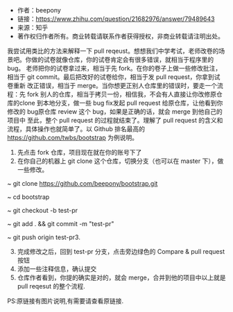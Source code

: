   * 作者：beepony
  * 链接：https://www.zhihu.com/question/21682976/answer/79489643
  * 来源：知乎
  * 著作权归作者所有。商业转载请联系作者获得授权，非商业转载请注明出处。

我尝试用类比的方法来解释一下 pull reqeust。想想我们中学考试，老师改卷的场景吧。你做的试卷就像仓库，你的试卷肯定会有很多错误，就相当于程序里的 bug。
老师把你的试卷拿过来，相当于先 fork。在你的卷子上做一些修改批注，相当于 git commit。最后把改好的试卷给你，相当于发 pull request，你拿到试卷重新
改正错误，相当于 merge。当你想更正别人仓库里的错误时，要走一个流程：先 fork 别人的仓库，相当于拷贝一份，相信我，不会有人直接让你改修原仓库的clone 
到本地分支，做一些 bug fix发起 pull request 给原仓库，让他看到你修改的 bug原仓库 review 这个 bug，如果是正确的话，就会 merge 到他自己的项目中
至此，整个 pull request 的过程就结束了。理解了 pull request 的含义和流程，具体操作也就简单了。以 Github 排名最高的
https://github.com/twbs/bootstrap 为例说明。
1. 先点击 fork 仓库，项目现在就在你的账号下了
2. 在你自己的机器上 git clone 这个仓库，切换分支（也可以在 master 下），做一些修改。

~  git clone https://github.com/beepony/bootstrap.git

~  cd bootstrap

~  git checkout -b test-pr

~  git add . && git commit -m "test-pr"

~  git push origin test-pr3. 

3. 完成修改之后，回到 test-pr 分支，点击旁边绿色的 Compare & pull request 按钮
4. 添加一些注释信息，确认提交
5. 仓库作者看到，你提的确实是对的，就会 merge，合并到他的项目中以上就是 pull reqesut 的整个流程.

PS:原链接有图片说明,有需要请查看原链接.



